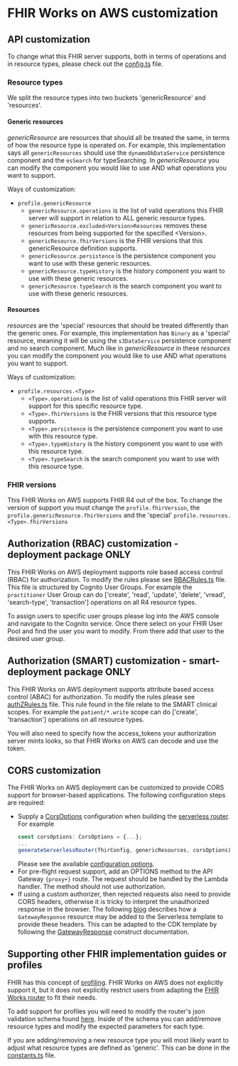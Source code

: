 # FHIR Works on AWS customization

## API customization

To change what this FHIR server supports, both in terms of operations and in resource types, please check out the [config.ts](../smart-deployment/src/config.ts) file.

### Resource types

We split the resource types into two buckets 'genericResource' and 'resources'.

#### Generic resources

_genericResource_ are resources that should all be treated the same, in terms of how the resource type is operated on. For example, this implementation says all `genericResources` should use the `dynamoDbDataService` persistence component and the `esSearch` for typeSearching. In _genericResource_ you can modify the component you would like to use AND what operations you want to support.

Ways of customization:

- `profile.genericResource`
  - `genericResource.operations` is the list of valid operations this FHIR server will support in relation to ALL generic resource types.
  - `genericResource.excluded<Version>Resources` removes these resources from being supported for the specified \<Version\>.
  - `genericResource.fhirVersions` is the FHIR versions that this genericResource definition supports.
  - `genericResource.persistence` is the persistence component you want to use with these generic resources.
  - `genericResource.typeHistory` is the history component you want to use with these generic resources.
  - `genericResource.typeSearch` is the search component you want to use with these generic resources.

#### Resources

_resources_ are the 'special' resources that should be treated differently than the generic ones. For example, this implementation has `Binary` as a 'special' resource, meaning it will be using the `s3DataService` persistence component and no search component. Much like in _genericResource_ in these _resources_ you can modify the component you would like to use AND what operations you want to support.

Ways of customization:

- `profile.resources.<Type>`
  - `<Type>.operations` is the list of valid operations this FHIR server will support for this specific resource type.
  - `<Type>.fhirVersions` is the FHIR versions that this resource type supports.
  - `<Type>.persistence` is the persistence component you want to use with this resource type.
  - `<Type>.typeHistory` is the history component you want to use with this resource type.
  - `<Type>.typeSearch` is the search component you want to use with this resource type.

### FHIR versions

This FHIR Works on AWS supports FHIR R4 out of the box. To change the version of support you must change the `profile.fhirVersion`, the `profile.genericResource.fhirVersions` and the 'special' `profile.resources.<Type>.fhirVersions`

## Authorization (RBAC) customization - **deployment package ONLY**

This FHIR Works on AWS deployment supports role based access control (RBAC) for authorization. To modify the rules please see [RBACRules.ts](src/RBACRules.ts) file. This file is structured by Cognito User Groups. For example the `practitioner` User Group can do ['create', 'read', 'update', 'delete', 'vread', 'search-type', 'transaction'] operations on all R4 resource types.

To assign users to specific user groups please log into the AWS console and navigate to the Cognito service. Once there select on your FHIR User Pool and find the user you want to modify. From there add that user to the desired user group.

## Authorization (SMART) customization - **smart-deployment package ONLY**

This FHIR Works on AWS deployment supports attribute based access control (ABAC) for authorization. To modify the rules please see [authZRules.ts](src/authZRules.ts) file. This rule found in the file relate to the SMART clinical scopes. For example the `patient/*.write` scope can do ['create', 'transaction'] operations on all resource types.

You will also need to specify how the access_tokens your authorization server mints looks, so that FHIR Works on AWS can decode and use the token.

## CORS customization

The FHIR Works on AWS deployment can be customized to provide CORS support for browser-based applications. The following configuration steps are required:

- Supply a [CorsOptions](https://github.com/DefinitelyTyped/DefinitelyTyped/blob/master/types/cors/index.d.ts) configuration when building the [serverless router](../smart-deployment/src/index.ts). For example
  ```ts
  const corsOptions: CorsOptions = {...};
  ...
  generateServerlessRouter(fhirConfig, genericResources, corsOptions)
  ```
  Please see the available [configuration options](https://www.npmjs.com/package/cors#configuration-options).
- For pre-flight request support, add an OPTIONS method to the API Gateway `{proxy+}` route. The request should be handled by the Lambda handler. The method should not use authorization.
- If using a custom authorizer, then rejected requests also need to provide CORS headers, otherwise it is tricky to interpret the unauthorized response in the browser. The following [blog](https://www.serverless.com/blog/cors-api-gateway-survival-guide) describes how a `GatewayResponse` resource may be added to the Serverless template to provide these headers. This can be adapted to the CDK template by following the [GatewayResponse](https://docs.aws.amazon.com/cdk/api/v2/docs/aws-cdk-lib.aws_apigateway.GatewayResponse.html) construct documentation.

## Supporting other FHIR implementation guides or profiles

FHIR has this concept of [profiling](https://www.hl7.org/fhir/profiling.html). FHIR Works on AWS does not explicitly support it, but it does not explicitly restrict users from adapting the [FHIR Works router](https://github.com/awslabs/fhir-works-on-aws-routing) to fit their needs.

To add support for profiles you will need to modify the router's json validation schema found [here](https://github.com/awslabs/fhir-works-on-aws-routing/tree/mainline/src/router/validation/schemas). Inside of the schema you can add/remove resource types and modify the expected parameters for each type.

If you are adding/removing a new resource type you will most likely want to adjust what resource types are defined as 'generic'. This can be done in the [constants.ts](src/constants.ts) file.
